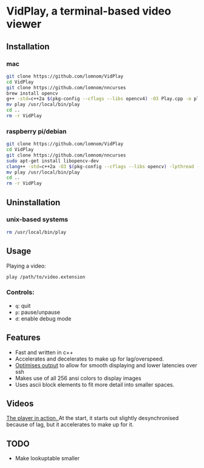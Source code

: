 # VidPlay, a terminal-based video viewer
## Installation
### mac
```bash
git clone https://github.com/lomnom/VidPlay
cd VidPlay
git clone https://github.com/lomnom/nncurses
brew install opencv
g++ -std=c++2a $(pkg-config --cflags --libs opencv4) -O3 Play.cpp -o play 
mv play /usr/local/bin/play
cd ..
rm -r VidPlay
```
### raspberry pi/debian
```bash
git clone https://github.com/lomnom/VidPlay
cd VidPlay
git clone https://github.com/lomnom/nncurses
sudo apt-get install libopencv-dev
clang++ -std=c++2a -O3 $(pkg-config --cflags --libs opencv) -lpthread -pthread Play.cpp -o play
mv play /usr/local/bin/play
cd ..
rm -r VidPlay
```
## Uninstallation
### unix-based systems
```bash
rm /usr/local/bin/play
```
## Usage
Playing a video:
```bash
play /path/to/video.extension
```
### Controls:
- `q`: quit
- `p`: pause/unpause
- `d`: enable debug mode 
## Features
- Fast and written in c++
- Accelerates and decelerates to make up for lag/overspeed.
- [Optimises output](https://github.com/lomnom/nncurses/Screens.hpp) to allow for smooth displaying and lower latencies over ssh
- Makes use of all 256 ansi colors to display images
- Uses ascii block elements to fit more detail into smaller spaces.
## Videos
[The player in action. ](https://cdn.discordapp.com/attachments/819056075998232635/875665379756748820/s1.mov)At the start, it starts out slightly desynchronised because of lag, but it accelerates to make up for it.
## TODO
- Make lookuptable smaller